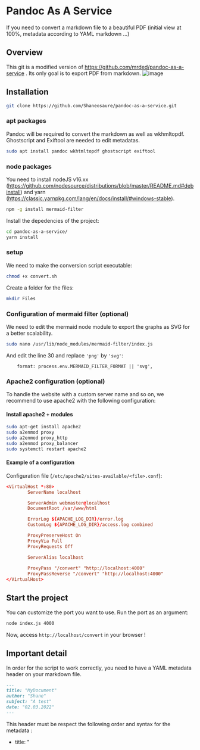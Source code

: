 # Pandoc As A Service
If you need to convert a markdown file to a beautiful PDF (initial view at 100%, metadata according to YAML markdown ...)

## Overview

This git is a modified version of https://github.com/mrded/pandoc-as-a-service . Its only goal is to export PDF from markdown.
![image](https://user-images.githubusercontent.com/25083427/154469008-fafc2062-3bbd-4773-9f3d-4df80b82f46f.png)

## Installation
```bash
git clone https://github.com/Shaneosaure/pandoc-as-a-service.git
``` 

### apt packages
Pandoc will be required to convert the markdown as well as wkhmltopdf. Ghostscript and Exiftool are needed to edit metadatas.
```bash
sudo apt install pandoc wkhtmltopdf ghostscript exiftool
```

### node packages
You need to install nodeJS v16.xx (https://github.com/nodesource/distributions/blob/master/README.md#debinstall) and yarn (https://classic.yarnpkg.com/lang/en/docs/install/#windows-stable).

```bash
npm -g install mermaid-filter
```

Install the depedencies of the project:
```bash
cd pandoc-as-a-service/
yarn install
```

### setup
We need to make the conversion script executable:
```bash
chmod +x convert.sh
```
Create a folder for the files:
```bash
mkdir Files
```
### Configuration of mermaid filter (optional)
We need to edit the mermaid node module to export the graphs as SVG for a better scalability. 
```bash
sudo nano /usr/lib/node_modules/mermaid-filter/index.js
```
And edit the line 30 and replace `'png'` by `'svg'`:
```
    format: process.env.MERMAID_FILTER_FORMAT || 'svg',
```

### Apache2 configuration (optional)
To handle the website with a custom server name and so on, we recommend to use apache2 with the following configuration:

#### Install apache2 + modules
```bash
sudo apt-get install apache2
sudo a2enmod proxy
sudo a2enmod proxy_http
sudo a2enmod proxy_balancer
sudo systemctl restart apache2
```
#### Example of a configuration
Configuration file (`/etc/apache2/sites-available/<file>.conf`):
```conf
<VirtualHost *:80>
        ServerName localhost

        ServerAdmin webmaster@localhost
        DocumentRoot /var/www/html

        ErrorLog ${APACHE_LOG_DIR}/error.log
        CustomLog ${APACHE_LOG_DIR}/access.log combined

        ProxyPreserveHost On
        ProxyVia Full
        ProxyRequests Off

        ServerAlias localhost
        
        ProxyPass "/convert" "http://localhost:4000"
        ProxyPassReverse "/convert" "http://localhost:4000"
</VirtualHost>
```

## Start the project
You can customize the port you want to use. Run the port as an argument:
```bash
node index.js 4000
```
Now, access `http://localhost/convert` in your browser !

## Important detail
In order for the script to work correctly, you need to have a YAML metadata header on your markdown file. 
```markdown
---
title: "MyDocument"
author: "Shane"
subject: "A test"
date: "02.03.2022"
---
```
This header must be respect the following order and syntax for the metadata :
* title: "<title>"
* author: "<author>"
* subject: "<subject>"

Then you can add whatever YAML metadata you want, they wont be implemented to the PDF metadatas.


